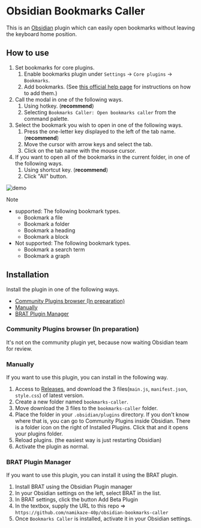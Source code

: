# Obsidian Bookmarks Caller

This is an [Obsidian](https://obsidian.md/) plugin which can easily open bookmarks without leaving the keyboard home position.

## How to use

1. Set bookmarks for core plugins.
    1. Enable bookmarks plugin under `Settings` → `Core plugins` → `Bookmarks`.
    1. Add bookmarks. (See [this official help page](https://help.obsidian.md/Plugins/Bookmarks) for instructions on how to add them.)
1. Call the modal in one of the following ways.
    1. Using hotkey. (**recommend**)
    1. Selecting `Bookmarks Caller: Open bookmarks caller` from the command palette.
1. Select the bookmark you wish to open in one of the following ways.
    1. Press the one-letter key displayed to the left of the tab name. (**recommend**)
    1. Move the cursor with arrow keys and select the tab.
    1. Click on the tab name with the mouse cursor.
1. If you want to open all of the bookmarks in the current folder, in one of the following ways.
    1. Using shortcut key. (**recommend**)
    1. Click "All" button.

![demo](https://raw.githubusercontent.com/namikaze-40p/obsidian-bookmarks-caller/main/demo/open-bookmarks.gif)

> [!NOTE]
>
> - supported: The following bookmark types.
>   - Bookmark a file
>   - Bookmark a folder
>   - Bookmark a heading
>   - Bookmark a block
> - Not supported: The following bookmark types.
>   - Bookmark a search term
>   - Bookmark a graph

## Installation

Install the plugin in one of the following ways.

- [Community Plugins browser (In preparation)](#community-plugins-browser-in-preparation)
- [Manually](#manually)
- [BRAT Plugin Manager](#brat-plugin-manager)

### Community Plugins browser (In preparation)

It's not on the community plugin yet, because now waiting Obsidian team for review.

### Manually

If you want to use this plugin, you can install in the following way.

1. Access to [Releases](https://github.com/namikaze-40p/obsidian-bookmarks-caller/releases), and download the 3 files(`main.js`, `manifest.json`, `style.css`) of latest version.
1. Create a new folder named `bookmarks-caller`.
1. Move download the 3 files to the `bookmarks-caller` folder.
1. Place the folder in your `.obsidian/plugins` directory. If you don't know where that is, you can go to Community Plugins inside Obsidian. There is a folder icon on the right of Installed Plugins. Click that and it opens your plugins folder.
1. Reload plugins. (the easiest way is just restarting Obsidian)
1. Activate the plugin as normal.

### BRAT Plugin Manager

If you want to use this plugin, you can install it using the BRAT plugin.

1. Install BRAT using the Obsidian Plugin manager
1. In your Obsidian settings on the left, select BRAT in the list.
1. In BRAT settings, click the button Add Beta Plugin
1. In the textbox, supply the URL to this repo => `https://github.com/namikaze-40p/obsidian-bookmarks-caller`
1. Once `Bookmarks Caller` is installed, activate it in your Obsidian settings.
